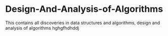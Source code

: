 # Design-And-Analysis-of-Algorithms
This contains all discoveries in data structures and algorithms, design and analysis of algorithms
hghgfhdhddj
